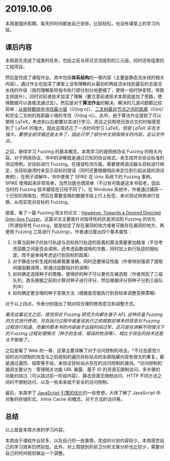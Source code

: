 # 2019.10.06

本周是国庆假期，每天的时间都由自己安排，比较轻松，也没有课堂上的学习内容。

## 课后内容

本周首先完成了组里的任务，包括之前与师兄交流提到的三元组，同时还有组里的工程项目。

然后是完成了课程作业，其中包括**体系结构**的一章内容（主要是静态流水线的相关内容），通过作业也加深了课堂上没有理解的从最初的两级流水线到最后的五级流水线的升级（我的理解是将指令执行部分划分地更细了，使得一拍时钟变短，导致主频提升），同时对前递技术加深了理解（要注意前递技术本质就是加了旁路，使得数据可以直接流通过去）。然后是对于**算法作业**的解决，解决的几道问题都比较简单：[从旋转数组中寻找最小值](https://leetcode.com/problems/find-minimum-in-rotated-sorted-array)（O(log n)）、[二叉树最远节点之间的距离](https://www.geeksforgeeks.org/diameter-of-a-binary-tree/)（O(n)）和完全二叉树的局部最小值的寻找（O(log n)）。此外，由于算法作业提到了可以使用 LaTeX，考虑到以后都要对其进行学习，而且之前帮师兄改论文的时候感受到了 LaTeX 的强大，因此这周还花了一点时间学习 LaTeX。*但是 LaTeX 实在太强大，要想全部涉猎还是太多了，因此只学了部分中文排版相关的内容，足以交作业。*

之后，继续学习 Fuzzing 的基本概念。本周学习的是网络协议 Fuzzing 的相关内容。对于网络协议，书中的讲解就是通过已知的协议格式，来生成符合协议标准的测试用例，对目标进行 Fuzzing。在错误检测方面，需要使用调试器与目标进行绑定，当目标崩溃时来显示目标的错误（同时还要根据相应来定位到引起出错的测试用例），在例子讲解中，书中使用了 SPIKE 在 Unix 系统下的 Fuzzing 事例，SPIKE 使用起来非常简单，当然功能也很简单（不过有可能是这本书较老，因此当时的 Fuzzing 技术跟现在已经不同了）。在 Windows 系统中，作者通过捕获一个已知的网络包，然后在需要变换的数据字段上打上标签，来对测试用例进行变换，从而实现对目标的 Fuzzing。

接着，看了一篇 Fuzzing 相关的论文：[Hawkeye: Towards a Desired Directed Grey-box Fuzzer](https://dl.acm.org/citation.cfm?id=3243849)。这篇论文主要是针对指导性的灰盒测试的 Fuzzing 的优化（所谓指导性 Fuzzing，就是给定了存在漏洞的地方或者可能存在漏洞的地方，再使用 Fuzzing 工具进行 Fuzzing）。作者通过提出四个基本属性：

1. 计算当前种子的执行轨迹与目标执行轨迹的距离的算法需要更加精准（不仅考虑函数之间是否会调用，还考虑函数调用的次数，同时加上执行轨迹的相似度，而不是单纯考虑运行到目标的距离）
2. 对于静态分析生成的结果需要准确，同时还要保证性能（作者特别强调了提取间接函数调用，即通过函数指针的调用）
3. 如何确定选择种子的策略，使得好的种子可以更优先被选取（作者用到了三级队列，首先根据之前的计算对种子进行评分，然后根据评分将种子分到三级队列中）
4. 如何确定更合理的种子变换方法（根据是否能执行到目标来调整变换策略）

对于以上四点，作者分别提出了相对较合理的修改意见和调整方式。

*看完这篇论文之后，感觉现在 Fuzzing 研究方向都在基于 AFL 这种灰盒 Fuzzing 的方式进行修改，并在执行过程中或者说执行之前提取足够多的信息对 Fuzzing 过程进行知道，而看的那本书的内容由于出版时间过早，还只是在讲解不同情况下的 Fuzzing 过程处理情况（种子的生成、错误的检测等），相比于现在的技术还是太不智能了。*

之后是看了 Web 的一章，这章主要讲解了对于访问控制的攻击。*不过总感觉介绍的访问控制的攻击与之前提到的遍历目标站点的全部隐藏内容有很大的重复，都是通过遍历、探索等手段，来验证目标站点存在的访问控制的漏洞。*访问控制的漏洞主要分为：管理相关功能 URL 暴露、基于 ID 的资源无限制访问、多步骤的功能的绕过（可以跳过前一阶段内容）、静态资源无限制访问、HTTP 不同方法之间的不限制访问、以及一些本来就不安全的访问控制。

最后，本周学了 [JavaScript 引擎的优化](https://github.com/lcyfrank/Week/blob/master/2019/10/06/js_engine.md)的一些思想，大体了解了 JavaScript 中对象的存储形式、Inline Cache 的概念、对于方法的访问等。

## 总结

以上就是本周大体的学习内容。

本周由于课程作业较多，以及自己的一些事情，完成的计划内容较少。本周感觉自己的学习效率仍然较低，此外，对上周提到的前卫分析文章分析也比较少，需要对自己的时间规划做出一个调整。
